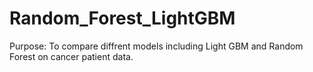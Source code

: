# Random_Forest_LightGBM

Purpose: 
To compare diffrent models including Light GBM and Random Forest on cancer patient data. 
